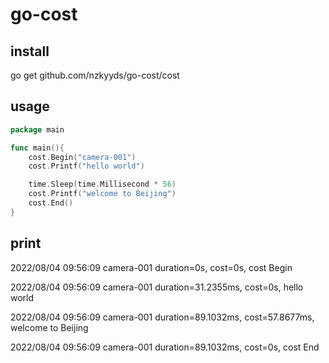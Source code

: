# go-cost

## install

go get github.com/nzkyyds/go-cost/cost

## usage

```go
package main

func main(){
    cost.Begin("camera-001")
    cost.Printf("hello world")

    time.Sleep(time.Millisecond * 56)
    cost.Printf("welcome to Beijing")
    cost.End()
}

```
## print

2022/08/04 09:56:09 camera-001 duration=0s, cost=0s, cost Begin

2022/08/04 09:56:09 camera-001 duration=31.2355ms, cost=0s, hello world

2022/08/04 09:56:09 camera-001 duration=89.1032ms, cost=57.8677ms, welcome to Beijing

2022/08/04 09:56:09 camera-001 duration=89.1032ms, cost=0s, cost End